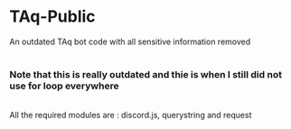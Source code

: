 # TAq-Public
An outdated TAq bot code with all sensitive information removed
<br><br>
<h3>Note that this is really outdated and thie is when I still did not use for loop everywhere</h3>
<br>
All the required modules are : discord.js, querystring and request
